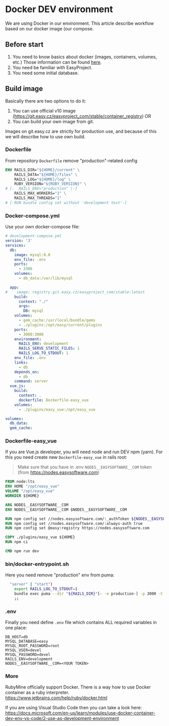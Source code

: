 # Docker DEV environment
We are using Docker in our environment.
This article describe workflow based on our docker image (our compose.

## Before start
1. You need to know basics about docker (images, containers, volumes, etc.) 
Those information can be found [here](https://docs.docker.com/get-started/overview/).
2. You need be familiar with EasyProject.
3. You need some initial database.

## Build image
Basically there are two options to do it:
1. You can use official v10 image (https://git.easy.cz/easyproject_com/stable/container_registry)
OR
2. You can build your own image from git.

Images on git.easy.cz are strictly for production use, and because of this we will describe how to use own build.

### Dockerfile
From repository `Dockerfile` remove "production"-related config
```Dockerfile
ENV RAILS_DIR="${HOME}/current" \
    RAILS_DATA="${HOME}/files" \
    RAILS_LOG="${HOME}/log" \
    RUBY_VERSION="${RUBY_VERSION}" \
# [-  RAILS_ENV="production" \-]
    RAILS_MAX_WORKERS="1" \
    RAILS_MAX_THREADS="1"
# [-RUN bundle config set without 'development test'-]
```

### Docker-compose.yml
Use your own docker-compose file:

```yaml
# development-compose.yml
version: '3'
services:
  db:
    image: mysql:8.0
    env_file: .env
    ports:
      - 3306
    volumes:
      - db_data:/var/lib/mysql

  app:
#    image: registry.git.easy.cz/easyproject_com/stable:latest
    build:
      context: "./"
      args:
        DB: mysql
    volumes:
      - gem_cache:/usr/local/bundle/gems
      - ./plugins:/opt/easy/current/plugins
    ports:
      - 3000:3000
    environment:
      RAILS_ENV: development
      RAILS_SERVE_STATIC_FILES: 1
      RAILS_LOG_TO_STDOUT: 1
    env_file: .env
    links:
      - db
    depends_on:
      - db
    command: server
  vue_js:
    build:
      context: .
      dockerfile: Dockerfile-easy_vue
    volumes:
      - ./plugins/easy_vue:/opt/easy_vue

volumes:
  db_data:
  gem_cache:

```
### Dockerfile-easy_vue
If you are Vue.js developer, you will need node and run DEV npm (yarn). For this you need create new `Dockerfile-easy_vue` in rails root:

> Make sure that you have in .env `NODES__EASYSOFTWARE__COM` token (from https://nodes.easysoftware.com)

```Dockerfile
FROM node:lts
ENV HOME "/opt/easy_vue"
VOLUME "/opt/easy_vue"
WORKDIR ${HOME}

ARG NODES__EASYSOFTWARE__COM
ENV NODES__EASYSOFTWARE__COM $NODES__EASYSOFTWARE__COM

RUN npm config set //nodes.easysoftware.com/:_authToken ${NODES__EASYSOFTWARE__COM}
RUN npm config set //nodes.easysoftware.com/:always-auth true
RUN npm config set @easy:registry https://nodes.easysoftware.com

COPY ./plugins/easy_vue ${HOME}
RUN npm ci

CMD npm run dev
```
### bin/docker-entrypoint.sh
Here you need remove "production" env from puma:

```bash
  "server" | "start")
    export RAILS_LOG_TO_STDOUT=1
    bundle exec puma --dir "${RAILS_DIR}"[- -e production-] -p 3000 -C "${RAILS_DIR}/config/easy_puma.rb"
    ;;
```
### .env
Finally you need define `.env` file which contains ALL required variables in one place:

```text
DB_HOST=db
MYSQL_DATABASE=easy
MYSQL_ROOT_PASSWORD=root
MYSQL_USER=devel
MYSQL_PASSWORD=devel
RAILS_ENV=development
NODES__EASYSOFTWARE__COM=<YOUR TOKEN>
```

### More
RubyMine officially support Docker. There is a way how to use Docker container as a ruby interpreter.
https://www.jetbrains.com/help/ruby/docker.html

If you are using Visual Studio Code then you can take a look here:
https://docs.microsoft.com/en-us/learn/modules/use-docker-container-dev-env-vs-code/2-use-as-development-environment
